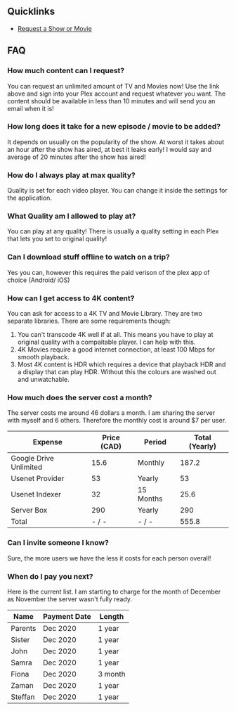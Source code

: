 ## Quicklinks
* [Request a Show or Movie](https://rb.swizzin.ltd/qinsignificance/ombi)

## FAQ

### How much content can I request?
You can request an unlimited amount of TV and Movies now! Use the link above and sign into your Plex account and request whatever you want. The content should be available in less than 10 minutes and will send you an email when it is!

### How long does it take for a new episode / movie to be added?
It depends on usually on the popularity of the show. At worst it takes about an hour after the show has aired, at best it leaks early! I would say and average of 20 minutes after the show has aired!

### How do I always play at max quality?
Quality is set for each video player. You can change it inside the settings for the application.

### What Quality am I allowed to play at?
You can play at any quality! There is usually a quality setting in each Plex that lets you set to original quality!

### Can I download stuff offline to watch on a trip?
Yes you can, however this requires the paid verison of the plex app of choice (Android/ iOS)

### How can I get access to 4K content?
You can ask for access to a 4K TV and Movie Library. They are two separate libraries. There are some requirements though:
1. You can't transcode 4K well if at all. This means you have to play at original quality with a compaitable player. I can help with this.
2. 4K Movies require a good internet connection, at least 100 Mbps for smooth playback.
3. Most 4K content is HDR which requires a device that playback HDR and a display that can play HDR. Without this the colours are washed out and unwatchable.

### How much does the server cost a month?
The server costs me around 46 dollars a month. I am sharing the server with myself and 6 others.
Therefore the monthly cost is around $7 per user.

| Expense                | Price (CAD) | Period    | Total (Yearly) |
|------------------------|-------------|-----------|----------------|
| Google Drive Unlimited | 15.6        | Monthly   |          187.2 |
| Usenet Provider        | 53          | Yearly    |             53 |
| Usenet Indexer         | 32          | 15 Months |           25.6 |
| Server Box             | 290         | Yearly    |            290 |
| Total                  | - / -       | - / -     |          555.8 |

### Can I invite someone I know?
Sure, the more users we have the less it costs for each person overall!

### When do I pay you next?
Here is the current list. I am starting to charge for the month of December as November the server wasn't fully ready. 

| Name    | Payment Date | Length  |
|---------|--------------|---------|
| Parents | Dec 2020     | 1 year  |
| Sister  | Dec 2020     | 1 year  |
| John    | Dec 2020     | 1 year  |
| Samra   | Dec 2020     | 1 year  |
| Fiona   | Dec 2020     | 3 month |
| Zaman   | Dec 2020     | 1 year  |
| Steffan | Dec 2020     | 1 year  |
